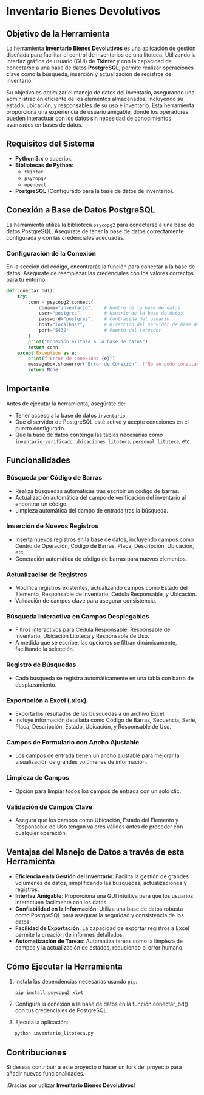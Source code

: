 # Inventario Bienes Devolutivos

## Objetivo de la Herramienta
La herramienta **Inventario Bienes Devolutivos** es una aplicación de gestión diseñada para facilitar el control de inventarios de una litoteca. Utilizando la interfaz gráfica de usuario (GUI) de **Tkinter** y con la capacidad de conectarse a una base de datos **PostgreSQL**, permite realizar operaciones clave como la búsqueda, inserción y actualización de registros de inventario.

Su objetivo es optimizar el manejo de datos del inventario, asegurando una administración eficiente de los elementos almacenados, incluyendo su estado, ubicación, y responsables de su uso e inventario. Esta herramienta proporciona una experiencia de usuario amigable, donde los operadores pueden interactuar con los datos sin necesidad de conocimientos avanzados en bases de datos.

## Requisitos del Sistema
- **Python 3.x** o superior.
- **Bibliotecas de Python**:
  - `tkinter`
  - `psycopg2`
  - `openpyxl`
- **PostgreSQL** (Configurado para la base de datos de inventario).

## Conexión a Base de Datos PostgreSQL
La herramienta utiliza la biblioteca `psycopg2` para conectarse a una base de datos PostgreSQL. Asegúrate de tener la base de datos correctamente configurada y con las credenciales adecuadas.

### Configuración de la Conexión
En la sección del código, encontrarás la función para conectar a la base de datos. Asegúrate de reemplazar las credenciales con los valores correctos para tu entorno:

```python
def conectar_bd():
    try:
        conn = psycopg2.connect(
            dbname="inventario",    # Nombre de la base de datos
            user="postgres",        # Usuario de la base de datos
            password="postgres",    # Contraseña del usuario
            host="localhost",       # Dirección del servidor de base de datos
            port="5432"             # Puerto del servidor
        )
        print("Conexión exitosa a la base de datos")
        return conn
    except Exception as e:
        print(f"Error de conexión: {e}")
        messagebox.showerror("Error de Conexión", f"No se pudo conectar a la base de datos: {e}")
        return None
```

## Importante
Antes de ejecutar la herramienta, asegúrate de:
- Tener acceso a la base de datos `inventario`.
- Que el servidor de PostgreSQL esté activo y acepte conexiones en el puerto configurado.
- Que la base de datos contenga las tablas necesarias como `inventario_verificado`, `ubicaciones_litoteca`, `personal_litoteca`, etc.

## Funcionalidades

### Búsqueda por Código de Barras
- Realiza búsquedas automáticas tras escribir un código de barras.
- Actualización automática del campo de verificación del inventario al encontrar un código.
- Limpieza automática del campo de entrada tras la búsqueda.

### Inserción de Nuevos Registros
- Inserta nuevos registros en la base de datos, incluyendo campos como Centro de Operación, Código de Barras, Placa, Descripción, Ubicación, etc.
- Generación automática de código de barras para nuevos elementos.

### Actualización de Registros
- Modifica registros existentes, actualizando campos como Estado del Elemento, Responsable de Inventario, Cédula Responsable, y Ubicación.
- Validación de campos clave para asegurar consistencia.

### Búsqueda Interactiva en Campos Desplegables
- Filtros interactivos para Cédula Responsable, Responsable de Inventario, Ubicación Litoteca y Responsable de Uso.
- A medida que se escribe, las opciones se filtran dinámicamente, facilitando la selección.

### Registro de Búsquedas
- Cada búsqueda se registra automáticamente en una tabla con barra de desplazamiento.

### Exportación a Excel (.xlsx)
- Exporta los resultados de las búsquedas a un archivo Excel.
- Incluye información detallada como Código de Barras, Secuencia, Serie, Placa, Descripción, Estado, Ubicación, y Responsable de Uso.

### Campos de Formulario con Ancho Ajustable
- Los campos de entrada tienen un ancho ajustable para mejorar la visualización de grandes volúmenes de información.

### Limpieza de Campos
- Opción para limpiar todos los campos de entrada con un solo clic.

### Validación de Campos Clave
- Asegura que los campos como Ubicación, Estado del Elemento y Responsable de Uso tengan valores válidos antes de proceder con cualquier operación.

## Ventajas del Manejo de Datos a través de esta Herramienta
- **Eficiencia en la Gestión del Inventario**: Facilita la gestión de grandes volúmenes de datos, simplificando las búsquedas, actualizaciones y registros.
- **Interfaz Amigable**: Proporciona una GUI intuitiva para que los usuarios interactúen fácilmente con los datos.
- **Confiabilidad en la Información**: Utiliza una base de datos robusta como PostgreSQL para asegurar la seguridad y consistencia de los datos.
- **Facilidad de Exportación**: La capacidad de exportar registros a Excel permite la creación de informes detallados.
- **Automatización de Tareas**: Automatiza tareas como la limpieza de campos y la actualización de estados, reduciendo el error humano.

## Cómo Ejecutar la Herramienta

1. Instala las dependencias necesarias usando `pip`:

   ```bash
   pip install psycopg2 xlwt
   ```

2. Configura la conexión a la base de datos en la función conectar_bd() con tus credenciales de PostgreSQL.

3. Ejecuta la aplicación:

```bash
   python inventario_litoteca.py
```

## Contribuciones

Si deseas contribuir a este proyecto o hacer un fork del proyecto para añadir nuevas funcionalidades.

¡Gracias por utilizar **Inventario Bienes Devolutivos**!



